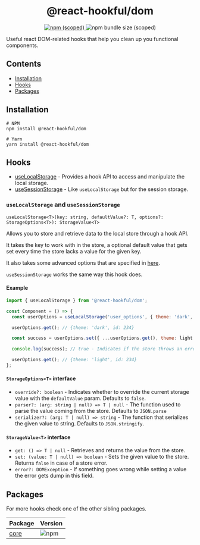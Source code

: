 # <h1 align="center">@react-hookful/dom</h1>

<p align="center">
  <a href="https://www.npmjs.com/package/@react-hookful/dom">
    <img alt="npm (scoped)" src="https://img.shields.io/npm/v/@react-hookful/dom?style=plastic">
  </a>

  <img alt="npm bundle size (scoped)" src="https://img.shields.io/bundlephobia/minzip/@react-hookful/dom?style=plastic">
</p>

Useful react DOM-related hooks that help you clean up you functional components.

## Contents

- [Installation](#installation)
- [Hooks](#hooks)
- [Packages](#packages)

## Installation

```shell
# NPM
npm install @react-hookful/dom

# Yarn
yarn install @react-hookful/dom
```

## Hooks

- [useLocalStorage](#uselocalstorage-and-usesessionstorage) - Provides a hook API to access and manipulate the local storage.
- [useSessionStorage](#uselocalstorage-and-usesessionstorage) - Like `useLocalStorage` but for the session storage.

### `useLocalStorage` and `useSessionStorage`

```tsx
useLocalStorage<T>(key: string, defaultValue?: T, options?: StorageOptions<T>): StorageValue<T>
```

Allows you to store and retrieve data to the local store through a hook API.

It takes the key to work with in the store, a optional default value that gets set every time the store lacks a value for the given key.

It also takes some advanced options that are specified in [here](#storageoptionst-interface).

`useSessionStorage` works the same way this hook does.

#### Example

```jsx
import { useLocalStorage } from '@react-hookful/dom';

const Component = () => {
  const userOptions = useLocalStorage('user_options', { theme: 'dark', id: 234 });

  userOptions.get(); // {theme: 'dark', id: 234}

  const success = userOptions.set({ ...userOptions.get(), theme: light });

  console.log(success); // true - Indicates if the store throws an error

  userOptions.get(); // {theme: 'light', id: 234}
};
```

#### `StorageOptions<T>` interface

- `override?: boolean` - Indicates whether to override the current storage value with the `defaultValue` param. Defaults to `false`.
- `parser?: (arg: string | null) => T | null` - The function used to parse the value coming from the store. Defaults to `JSON.parse`
- `serializer?: (arg: T | null) => string` - The function that serializes the given value to string. Defaults to `JSON.stringify`.

#### `StorageValue<T>` interface

- `get: () => T | null` - Retrieves and returns the value from the store.
- `set: (value: T | null) => boolean` - Sets the given value to the store. Returns `false` in case of a store error.
- `error?: DOMException` - If something goes wrong while setting a value the error gets dump in this field.

## Packages

For more hooks check one of the other sibling packages.

| Package                                                                    | Version                                                                |
| -------------------------------------------------------------------------- | ---------------------------------------------------------------------- |
| [core](https://github.com/Frantss/react-hookful/tree/master/packages/core) | ![npm](https://img.shields.io/npm/v/@react-hookful/core?style=plastic) |
